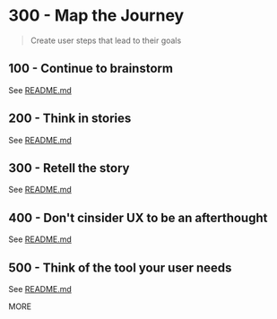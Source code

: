 # 300 - Map the Journey

> Create user steps that lead to their goals

## 100 - Continue to brainstorm

See [README.md](./100/README.md)

## 200 - Think in stories

See [README.md](./200/README.md)

## 300 - Retell the story

See [README.md](./300/README.md)

## 400 - Don't cinsider UX to be an afterthought

See [README.md](./400/README.md)

## 500 - Think of the tool your user needs

See [README.md](./500/README.md)

MORE

